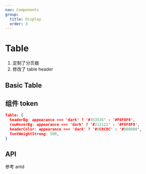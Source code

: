 ```yaml
---
nav: Components
group:
  title: Display
  order: 3
---
```


# Table

1. 定制了分页器
2. 修改了 table header

## Basic Table

<code src="./demos/basic.tsx"></code>

## 组件 token

```json
Table: {
  headerBg: appearance === 'dark' ? '#353535' : '#F0F0F0',
  rowHoverBg: appearance === 'dark' ? '#212121' : '#F8F8F8',
  headerColor: appearance === 'dark' ? '#8C8C8C' : '#808080',
  fontWeightStrong: 500,
}
```

<!-- <code src="./demos/customTooltip.tsx"></code> -->

## API

参考 antd
